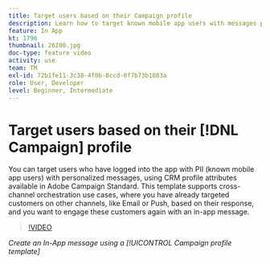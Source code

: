 ```yaml
---
title: Target users based on their Campaign profile
description: Learn how to target known mobile app users with messages personalized with CRM profile attributes.
feature: In App
kt: 1796
thumbnail: 26200.jpg
doc-type: feature video
activity: use
team: TM
exl-id: 72b1fe11-3c38-4f0b-8ccd-0f7b73b1083a
role: User, Developer
level: Beginner, Intermediate
---
```

# Target users based on their [!DNL Campaign] profile 

You can target users who have logged into the app with PII (known mobile app users) with personalized messages, using  CRM profile attributes available in Adobe Campaign Standard. This template supports cross-channel orchestration use cases, where you have already targeted customers on other channels, like Email or Push, based on their response, and you want to engage these customers again with an in-app message.

>[!VIDEO](https://video.tv.adobe.com/v/26200?quality=12)

*Create an In-App message using a [!UICONTROL Campaign profile template]*
